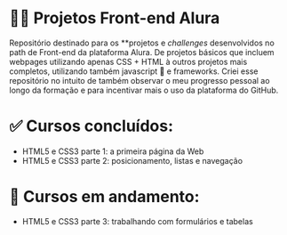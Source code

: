 # 👨‍💻 Projetos Front-end Alura

Repositório destinado para os **projetos e *challenges* desenvolvidos no path de Front-end da plataforma Alura. De projetos básicos que incluem webpages utilizando apenas CSS + HTML à outros projetos mais completos, utilizando também javascript &#128150; e frameworks. Criei esse repositório no intuito de também observar o meu progresso pessoal ao longo da formação e para incentivar mais o uso da plataforma do GitHub.

# &#9989; Cursos concluídos: 
- HTML5 e CSS3 parte 1: a primeira página da Web 
- HTML5 e CSS3 parte 2: posicionamento, listas e navegação

# 🚧 Cursos em andamento: 
- HTML5 e CSS3 parte 3: trabalhando com formulários e tabelas
